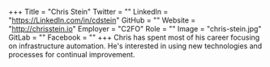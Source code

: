 +++
Title = "Chris Stein"
Twitter = ""
LinkedIn = "https://LinkedIn.com/in/cdstein"
GitHub = ""
Website = "http://chrisstein.io"
Employer = "C2FO"
Role = ""
Image = "chris-stein.jpg"
GitLab = ""
Facebook = ""
+++
Chris has spent most of his career focusing on infrastructure automation. He&#39;s interested in using new technologies and processes for continual improvement.